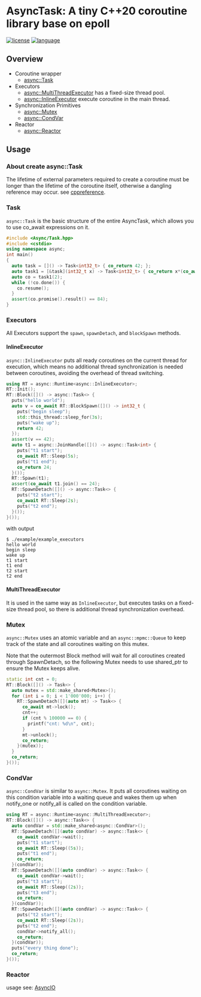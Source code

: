# AsyncTask: A tiny C++20 coroutine library base on epoll
[![license][badge.license]][license]
[![language][badge.language]][language]

## Overview
* Coroutine wrapper
  - [async::Task](#Task)
* Executors
  - [async::MultiThreadExecutor](#MultiThreadExecutor) has a fixed-size thread pool.
  - [async::InlineExecutor](#InlineExecutor) execute coroutine in the main thread.
* Synchronization Primitives
  - [async::Mutex](#Mutex)
  - [async::CondVar](#CondVar)
* Reactor 
  - [async::Reactor](#Reactor)

## Usage
### About create async::Task
The lifetime of external parameters required to create a coroutine must be longer than the lifetime of the coroutine itself, otherwise a dangling reference may occur.
see [cppreference][task.note].

### Task
`async::Task` is the basic structure of the entire AsyncTask, which allows you to use co_await expressions on it.
```C++
#include <Async/Task.hpp>
#include <cstdio>
using namespace async;
int main()
{
  auto task = []() -> Task<int32_t> { co_return 42; };
  auto task1 = [&task](int32_t x) -> Task<int32_t> { co_return x*(co_await task()); };
  auto co = task1(2);
  while (!co.done()) {
    co.resume();
  }
  assert(co.promise().result() == 84);
}
```
### Executors
All Executors support the `spawn`, `spawnDetach`, and `blockSpawn` methods.
#### InlineExecutor
`async::InlineExecutor` puts all ready coroutines on the current thread for execution, which means no additional thread synchronization is needed between coroutines, avoiding the overhead of thread switching.


```C++
using RT = async::Runtime<async::InlineExecutor>;
RT::Init();
RT::Block([]() -> async::Task<> {
  puts("hello world");
  auto v = co_await RT::BlockSpawn([]() -> int32_t {
    puts("begin sleep");
    std::this_thread::sleep_for(3s);
    puts("wake up");
    return 42;
  });
  assert(v == 42);
  auto t1 = async::JoinHandle([]() -> async::Task<int> {
    puts("t1 start");
    co_await RT::Sleep(5s);
    puts("t1 end");
    co_return 24;
  }());
  RT::Spawn(t1);
  assert(co_await t1.join() == 24);
  RT::SpawnDetach([]() -> async::Task<> {
    puts("t2 start");
    co_await RT::Sleep(2s);
    puts("t2 end");
  }());
}());
```
with output
```
$ ./example/example_executors
hello world
begin sleep
wake up
t1 start
t1 end
t2 start
t2 end
```
#### MultiThreadExecutor
It is used in the same way as `InlineExecutor`, but executes tasks on a fixed-size thread pool, so there is additional thread synchronization overhead.
### Mutex
`async::Mutex` uses an atomic variable and an `async::mpmc::Queue` to keep track of the state and all coroutines waiting on this mutex.

Note that the outermost Block method will wait for all coroutines created through SpawnDetach, so the following Mutex needs to use shared_ptr to ensure the Mutex keeps alive.
```C++
static int cnt = 0;
RT::Block([]() -> Task<> {
  auto mutex = std::make_shared<Mutex>();
  for (int i = 0; i < 1'000'000; i++) {
    RT::SpawnDetach([](auto mt) -> Task<> {
      co_await mt->lock();
      cnt++;
      if (cnt % 100000 == 0) {
        printf("cnt: %d\n", cnt);
      }
      mt->unlock();
      co_return;
    }(mutex));
  }
  co_return;
}());
```
### CondVar
`async::CondVar` is similar to `async::Mutex`. It puts all coroutines waiting on this condition variable into a waiting queue and wakes them up when notify_one or notify_all is called on the condition variable.
```C++
using RT = async::Runtime<async::MultiThreadExecutor>;
RT::Block([]() -> async::Task<> {
  auto condVar = std::make_shared<async::CondVar>();
  RT::SpawnDetach([](auto condVar) -> async::Task<> {
    co_await condVar->wait();
    puts("t1 start");
    co_await RT::Sleep((5s));
    puts("t1 end");
    co_return;
  }(condVar));
  RT::SpawnDetach([](auto condVar) -> async::Task<> {
    co_await condVar->wait();
    puts("t3 start");
    co_await RT::Sleep((2s));
    puts("t3 end");
    co_return;
  }(condVar));
  RT::SpawnDetach([](auto condVar) -> async::Task<> {
    puts("t2 start");
    co_await RT::Sleep((2s));
    puts("t2 end");
    condVar->notify_all();
    co_return;
  }(condVar));
  puts("every thing done");
  co_return;
}());
```

### Reactor
usage see: [AsyncIO][reactor.usage]

[reactor.usage]: https://github.com/LEAVING-7/AsyncIO
[task.note]: https://en.cppreference.com/w/cpp/language/coroutines#Execution
[badge.license]: https://img.shields.io/github/license/LEAVING-7/AsyncTask
[badge.language]: https://img.shields.io/badge/language-C%2B%2B20-yellow.svg

[language]: https://en.wikipedia.org/wiki/C%2B%2B20
[license]: https://en.wikipedia.org/wiki/Apache_License